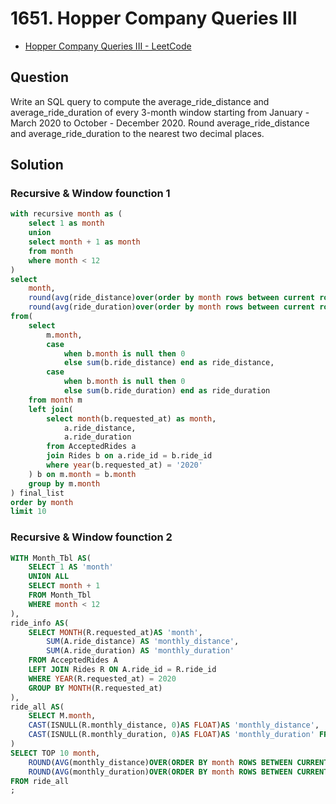 # 1651. Hopper Company Queries III
* [Hopper Company Queries III - LeetCode](https://leetcode.com/problems/hopper-company-queries-iii/)

## Question
Write an SQL query to compute the average_ride_distance and average_ride_duration of every 3-month window starting from January - March 2020 to October - December 2020. Round average_ride_distance and average_ride_duration to the nearest two decimal places.


## Solution
### Recursive & Window founction 1

```SQL
with recursive month as ( 
    select 1 as month 
    union 
    select month + 1 as month 
    from month 
    where month < 12
)
select 
    month,
    round(avg(ride_distance)over(order by month rows between current row and 2 following), 2)as average_ride_distance, 
    round(avg(ride_duration)over(order by month rows between current row and 2 following), 2)as average_ride_duration
from(
    select 
        m.month, 
        case 
            when b.month is null then 0 
            else sum(b.ride_distance) end as ride_distance,
        case 
            when b.month is null then 0 
            else sum(b.ride_duration) end as ride_duration
    from month m 
    left join(
        select month(b.requested_at) as month,
            a.ride_distance,
            a.ride_duration 
        from AcceptedRides a 
        join Rides b on a.ride_id = b.ride_id 
        where year(b.requested_at) = '2020'
    ) b on m.month = b.month 
    group by m.month
) final_list
order by month
limit 10
```

### Recursive & Window founction 2

```SQL
WITH Month_Tbl AS(
    SELECT 1 AS 'month' 
    UNION ALL 
    SELECT month + 1 
    FROM Month_Tbl 
    WHERE month < 12
),
ride_info AS(
    SELECT MONTH(R.requested_at)AS 'month',
        SUM(A.ride_distance) AS 'monthly_distance',
        SUM(A.ride_duration) AS 'monthly_duration' 
    FROM AcceptedRides A 
    LEFT JOIN Rides R ON A.ride_id = R.ride_id 
    WHERE YEAR(R.requested_at) = 2020 
    GROUP BY MONTH(R.requested_at)
),
ride_all AS(
    SELECT M.month,
    CAST(ISNULL(R.monthly_distance, 0)AS FLOAT)AS 'monthly_distance',
    CAST(ISNULL(R.monthly_duration, 0)AS FLOAT)AS 'monthly_duration' FROM Month_Tbl M LEFT JOIN ride_info R ON M.month = R.month
)
SELECT TOP 10 month,
    ROUND(AVG(monthly_distance)OVER(ORDER BY month ROWS BETWEEN CURRENT ROW AND 2 FOLLOWING), 2) AS 'average_ride_distance',
    ROUND(AVG(monthly_duration)OVER(ORDER BY month ROWS BETWEEN CURRENT ROW AND 2 FOLLOWING), 2) AS 'average_ride_duration'
FROM ride_all
;
```